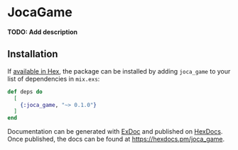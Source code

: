 # JocaGame

**TODO: Add description**

## Installation

If [available in Hex](https://hex.pm/docs/publish), the package can be installed
by adding `joca_game` to your list of dependencies in `mix.exs`:

```elixir
def deps do
  [
    {:joca_game, "~> 0.1.0"}
  ]
end
```

Documentation can be generated with [ExDoc](https://github.com/elixir-lang/ex_doc)
and published on [HexDocs](https://hexdocs.pm). Once published, the docs can
be found at <https://hexdocs.pm/joca_game>.

